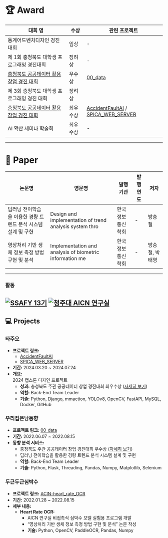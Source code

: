 # **🏆 Award**

| 대회 명                                  | 수상    | 관련 프로젝트 |
|------------------------------------------|---------|---------------|
| 동계어드벤처디자인 경진 대회               | 입상    | -             |
| 제 1회 충청북도 대학생 프로그래밍 경진대회       | 장려상  | -             |
| [충청북도 공공데이터 활용 창업 경진 대회](#우리집은남동향)     | 우수상  | [00_data](https://github.com/jongho22/00_data)             |
| 제 3회 충청북도 대학생 프로그래밍 경진 대회       | 장려상  |              |
| [충청북도 공공데이터 활용 창업 경진 대회](#타주오)     | 최우수상|   [AccidentFaultAI](https://github.com/grayson1999/AccidentFaultAI)  /  [SPICA_WEB_SERVER](https://github.com/CJU-ACIN/SPICA_WEB_SERVER)             |
| AI 확산 세미나 학술회                      | 최우수상| -             |


---

# 📰 **Paper**

| 논문명                                                   | 영문명                                               | 발행기관         | 발행연도 | 저자              |
|---------------------------------------------------------|------------------------------------------------------|------------------|----------|-------------------|
| 딥러닝 전이학습을 이용한 경량 트렌드 분석 시스템 설계 및 구현 | Design and implementation of trend analysis system thro | 한국정보통신학회  | -        | 방승철            |
| 영상처리 기반 생체 정보 측정 방법 구현 및 분석           | Implementation and analysis of biometric information me | 한국정보통신학회  | -        | 방승철, 박태영    |

---

### 활동
[![SSAFY 13기](https://img.shields.io/badge/SSAFY-13기-green)](https://www.ssafy.com)
[![청주대 AICN 연구실](https://img.shields.io/badge/청주대학교%20AICN%20연구실-blue?style=flat-square)](http://acin.cju.ac.kr/)
---



## 💻 Projects

### 타주오
- **프로젝트 링크:**  
  - [AccidentFaultAI](https://github.com/grayson1999/AccidentFaultAI)  
  - [SPICA_WEB_SERVER](https://github.com/CJU-ACIN/SPICA_WEB_SERVER)
- **기간:** 2024.03.20 ~ 2024.07.24
- **개요:**  
  2024 캡스톤 디자인 프로젝트  
  - **성과:** 충청북도 주관 공공데이터 창업 경진대회 최우수상 ([자세히 보기](https://www.viva100.com/main/view.php?key=20240726010008085))
  - **역할:** Back-End Team Leader  
  - **기술:** Python, Django, mmaction, YOLOv8, OpenCV, FastAPI, MySQL, Docker, GitHub

### 우리집은남동향
- **프로젝트 링크:** [00_data](https://github.com/jongho22/00_data)
- **기간:** 2022.06.07 ~ 2022.08.15
- **동향 분석 서비스:**  
  - 충청북도 주관 공공데이터 창업 경진대회 우수상 ([자세히 보기](https://www.breaknews.com/926581))
  - 딥러닝 전이학습을 활용한 경량 트렌드 분석 시스템 설계 및 구현  
  - **역할:** Back-End Team Leader  
  - **기술:** Python, Flask, Threading, Pandas, Numpy, Matplotlib, Selenium

### 두근두근심박수
- **프로젝트 링크:** [ACIN-heart_rate_OCR](https://github.com/grayson1999/ACIN-heart_rate_OCR)
- **기간:** 2022.01.28 ~ 2022.08.15
- **세부 내용:**  
  - **Heart Rate OCR:**  
    - AICN 연구실 비접촉식 심박수 모델 실험용 프로그램 개발  
    - “영상처리 기반 생체 정보 측정 방법 구현 및 분석” 논문 작성  
    - **기술:** Python, OpenCV, PaddleOCR, Pandas, Numpy
